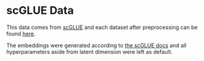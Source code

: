 # scGLUE Data
This data comes from [scGLUE](https://www.nature.com/articles/s41587-022-01284-4) and each dataset after preprocessing can be found [here](https://scglue.readthedocs.io/en/latest/data.html).

The embeddings were generated according to [the scGLUE docs](https://scglue.readthedocs.io/en/latest/tutorials.html) and all hyperparameters aside from latent dimension were left as default.
